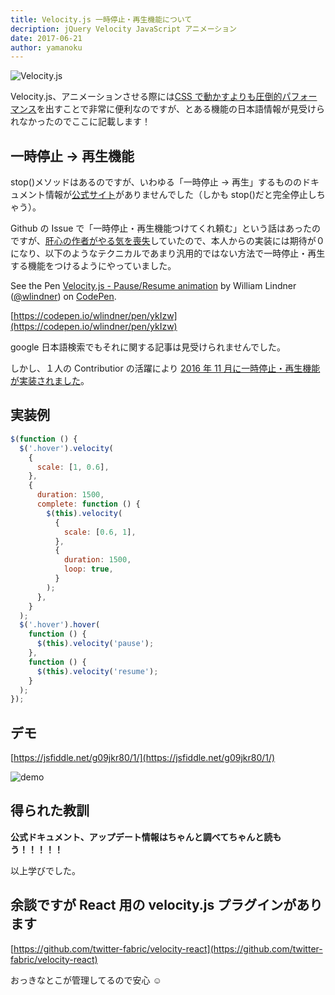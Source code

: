 ```yaml
---
title: Velocity.js 一時停止・再生機能について
decription: jQuery Velocity JavaScript アニメーション
date: 2017-06-21
author: yamanoku
---
```


![Velocity.js](https://i.gyazo.com/e4ff99807a7e6917ee9f5dfa0be8f5fc.png)

Velocity.js、アニメーションさせる際には[CSS で動かすよりも圧倒的パフォーマンス](https://davidwalsh.name/css-js-animation)を出すことで非常に便利なのですが、とある機能の日本語情報が見受けられなかったのでここに記載します！

## 一時停止 → 再生機能

stop()メソッドはあるのですが、いわゆる「一時停止 → 再生」するもののドキュメント情報が[公式サイト](http://velocityjs.org/)がありませんでした（しかも stop()だと完全停止しちゃう）。

Github の Issue で「一時停止・再生機能つけてくれ頼む」という話はあったのですが、[肝心の作者がやる気を喪失](https://github.com/julianshapiro/velocity/issues/14#issuecomment-56395478)していたので、本人からの実装には期待が０になり、以下のようなテクニカルであまり汎用的ではない方法で一時停止・再生する機能をつけるようにやっていました。

<p data-height="230" data-theme-id="0" data-slug-hash="ykIzw" data-default-tab="result" data-user="wlindner" data-embed-version="2" data-pen-title="Velocity.js - Pause/Resume animation" class="codepen">See the Pen <a href="https://codepen.io/wlindner/pen/ykIzw/">Velocity.js - Pause/Resume animation</a> by William Lindner (<a href="https://codepen.io/wlindner">@wlindner</a>) on <a href="https://codepen.io">CodePen</a>.</p>
<script async src="https://production-assets.codepen.io/assets/embed/ei.js"></script>

[https://codepen.io/wlindner/pen/ykIzw](https://codepen.io/wlindner/pen/ykIzw)

google 日本語検索でもそれに関する記事は見受けられませんでした。

しかし、１人の Contributior の活躍により [2016 年 11 月に一時停止・再生機能が実装されました](https://github.com/julianshapiro/velocity/pull/718)。

## 実装例

```js
$(function () {
  $('.hover').velocity(
    {
      scale: [1, 0.6],
    },
    {
      duration: 1500,
      complete: function () {
        $(this).velocity(
          {
            scale: [0.6, 1],
          },
          {
            duration: 1500,
            loop: true,
          }
        );
      },
    }
  );
  $('.hover').hover(
    function () {
      $(this).velocity('pause');
    },
    function () {
      $(this).velocity('resume');
    }
  );
});
```

## デモ

[https://jsfiddle.net/g09jkr80/1/](https://jsfiddle.net/g09jkr80/1/)

![demo](https://i.gyazo.com/cc2cc731deccdd699f8f16437702945f.gif)

## 得られた教訓

**公式ドキュメント、アップデート情報はちゃんと調べてちゃんと読もう！！！！！**

以上学びでした。

## 余談ですが React 用の velocity.js プラグインがあります

[https://github.com/twitter-fabric/velocity-react](https://github.com/twitter-fabric/velocity-react)

おっきなとこが管理してるので安心 ☺
